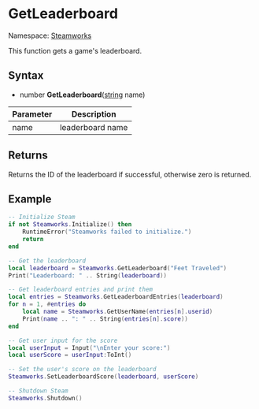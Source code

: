 # GetLeaderboard

Namespace: [Steamworks](Steamworks.md)

This function gets a game's leaderboard.

## Syntax

- number **GetLeaderboard**([string](https://www.lua.org/manual/5.4/manual.html#6.4) name)

| Parameter | Description |
|---|---|
| name | leaderboard name |

## Returns

Returns the ID of the leaderboard if successful, otherwise zero is returned.

## Example

```lua
-- Initialize Steam
if not Steamworks.Initialize() then
    RuntimeError("Steamworks failed to initialize.")
    return
end

-- Get the leaderboard
local leaderboard = Steamworks.GetLeaderboard("Feet Traveled")
Print("Leaderboard: " .. String(leaderboard))

-- Get leaderboard entries and print them
local entries = Steamworks.GetLeaderboardEntries(leaderboard)
for n = 1, #entries do
    local name = Steamworks.GetUserName(entries[n].userid)
    Print(name .. ": " .. String(entries[n].score))
end

-- Get user input for the score
local userInput = Input("\nEnter your score:")
local userScore = userInput:ToInt()

-- Set the user's score on the leaderboard
Steamworks.SetLeaderboardScore(leaderboard, userScore)

-- Shutdown Steam
Steamworks.Shutdown()
```
